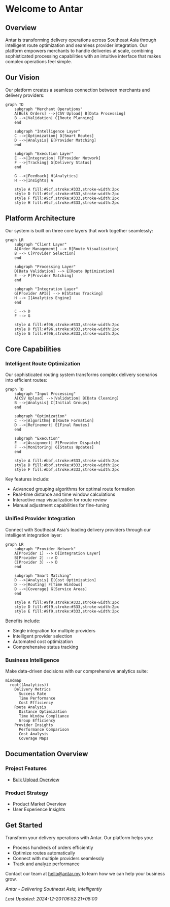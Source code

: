 # Welcome to Antar

## Overview
Antar is transforming delivery operations across Southeast Asia through intelligent route optimization and seamless provider integration. Our platform empowers merchants to handle deliveries at scale, combining sophisticated processing capabilities with an intuitive interface that makes complex operations feel simple.

## Our Vision

Our platform creates a seamless connection between merchants and delivery providers:

```mermaid
graph TD
    subgraph "Merchant Operations"
    A[Bulk Orders] -->|CSV Upload| B[Data Processing]
    B -->|Validation| C[Route Planning]
    end
    
    subgraph "Intelligence Layer"
    C -->|Optimization| D[Smart Routes]
    D -->|Analysis| E[Provider Matching]
    end
    
    subgraph "Execution Layer"
    E -->|Integration| F[Provider Network]
    F -->|Tracking| G[Delivery Status]
    end
    
    G -->|Feedback| H[Analytics]
    H -->|Insights| A
    
    style A fill:#9cf,stroke:#333,stroke-width:2px
    style D fill:#9cf,stroke:#333,stroke-width:2px
    style F fill:#9cf,stroke:#333,stroke-width:2px
    style H fill:#9cf,stroke:#333,stroke-width:2px
```

## Platform Architecture

Our system is built on three core layers that work together seamlessly:

```mermaid
graph LR
    subgraph "Client Layer"
    A[Order Management] --> B[Route Visualization]
    B --> C[Provider Selection]
    end
    
    subgraph "Processing Layer"
    D[Data Validation] --> E[Route Optimization]
    E --> F[Provider Matching]
    end
    
    subgraph "Integration Layer"
    G[Provider APIs] --> H[Status Tracking]
    H --> I[Analytics Engine]
    end
    
    C --> D
    F --> G
    
    style A fill:#f96,stroke:#333,stroke-width:2px
    style D fill:#f96,stroke:#333,stroke-width:2px
    style G fill:#f96,stroke:#333,stroke-width:2px
```

## Core Capabilities

### Intelligent Route Optimization

Our sophisticated routing system transforms complex delivery scenarios into efficient routes:

```mermaid
graph TD
    subgraph "Input Processing"
    A[CSV Upload] -->|Validation| B[Data Cleaning]
    B -->|Analysis| C[Initial Groups]
    end
    
    subgraph "Optimization"
    C -->|Algorithm| D[Route Formation]
    D -->|Refinement| E[Final Routes]
    end
    
    subgraph "Execution"
    E -->|Assignment| F[Provider Dispatch]
    F -->|Monitoring| G[Status Updates]
    end
    
    style A fill:#bbf,stroke:#333,stroke-width:2px
    style D fill:#bbf,stroke:#333,stroke-width:2px
    style F fill:#bbf,stroke:#333,stroke-width:2px
```

Key features include:
- Advanced grouping algorithms for optimal route formation
- Real-time distance and time window calculations
- Interactive map visualization for route review
- Manual adjustment capabilities for fine-tuning

### Unified Provider Integration

Connect with Southeast Asia's leading delivery providers through our intelligent integration layer:

```mermaid
graph LR
    subgraph "Provider Network"
    A[Provider 1] --> D[Integration Layer]
    B[Provider 2] --> D
    C[Provider 3] --> D
    end
    
    subgraph "Smart Matching"
    D -->|Analysis| E[Cost Optimization]
    D -->|Routing| F[Time Windows]
    D -->|Coverage| G[Service Areas]
    end
    
    style A fill:#9f9,stroke:#333,stroke-width:2px
    style D fill:#9f9,stroke:#333,stroke-width:2px
    style E fill:#9f9,stroke:#333,stroke-width:2px
```

Benefits include:
- Single integration for multiple providers
- Intelligent provider selection
- Automated cost optimization
- Comprehensive status tracking

### Business Intelligence

Make data-driven decisions with our comprehensive analytics suite:

```mermaid
mindmap
  root((Analytics))
    Delivery Metrics
      Success Rate
      Time Performance
      Cost Efficiency
    Route Analysis
      Distance Optimization
      Time Window Compliance
      Group Efficiency
    Provider Insights
      Performance Comparison
      Cost Analysis
      Coverage Maps
```

## Documentation Overview

### Project Features
- [Bulk Upload Overview](./notebook/features/bulk-upload/README.md)

### Product Strategy
- Product Market Overview
- User Experience Insights

## Get Started

Transform your delivery operations with Antar. Our platform helps you:
- Process hundreds of orders efficiently
- Optimize routes automatically
- Connect with multiple providers seamlessly
- Track and analyze performance

Contact our team at hello@antar.my to learn how we can help your business grow.

*Antar - Delivering Southeast Asia, Intelligently*

*Last Updated: 2024-12-20T06:52:21+08:00*
